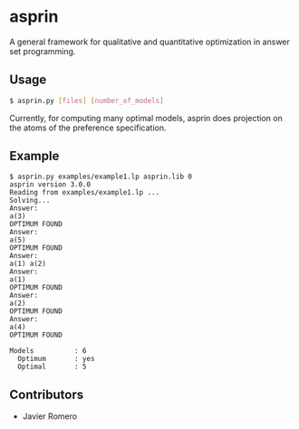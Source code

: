 # asprin
A general framework for qualitative and quantitative optimization in answer set programming.

## Usage
```bash
$ asprin.py [files] [number_of_models] 
```
Currently, for computing many optimal models, asprin does projection on the atoms of the preference specification. 

## Example
```
$ asprin.py examples/example1.lp asprin.lib 0
asprin version 3.0.0
Reading from examples/example1.lp ...
Solving...
Answer: 
a(3)
OPTIMUM FOUND
Answer: 
a(5)
OPTIMUM FOUND
Answer: 
a(1) a(2)
Answer: 
a(1)
OPTIMUM FOUND
Answer: 
a(2)
OPTIMUM FOUND
Answer: 
a(4)
OPTIMUM FOUND

Models          : 6
  Optimum       : yes
  Optimal       : 5
```

## Contributors

* Javier Romero
